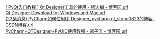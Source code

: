 [[ PyQt入门教程 ] Qt Designer工具的使用 - 锅边糊 - 博客园.url](..%2F..%2FAppData%2FLocal%2FTemp%2F%5B%20PyQt%C8%EB%C3%C5%BD%CC%B3%CC%20%5D%20Qt%20Designer%B9%A4%BE%DF%B5%C4%CA%B9%D3%C3%20-%20%B9%F8%B1%DF%BA%FD%20-%20%B2%A9%BF%CD%D4%B0.url)  
[Qt Designer Download for Windows and Mac.url](..%2F..%2FAppData%2FLocal%2FTemp%2FQt%20Designer%20Download%20for%20Windows%20and%20Mac.url)   
[(23条消息) PyCharm如何使用Qt Designer_pycharm qt_stone0823的博客-CSDN博客.url](..%2F..%2FAppData%2FLocal%2FTemp%2F%2823%CC%F5%CF%FB%CF%A2%29%20PyCharm%C8%E7%BA%CE%CA%B9%D3%C3Qt%20Designer_pycharm%20qt_stone0823%B5%C4%B2%A9%BF%CD-CSDN%B2%A9%BF%CD.url)   
[PyCharm+QTDesigner+PyUIC使用教程 - 诸子流 - 博客园.url](..%2F..%2FAppData%2FLocal%2FTemp%2FPyCharm%2BQTDesigner%2BPyUIC%CA%B9%D3%C3%BD%CC%B3%CC%20-%20%D6%EE%D7%D3%C1%F7%20-%20%B2%A9%BF%CD%D4%B0.url)